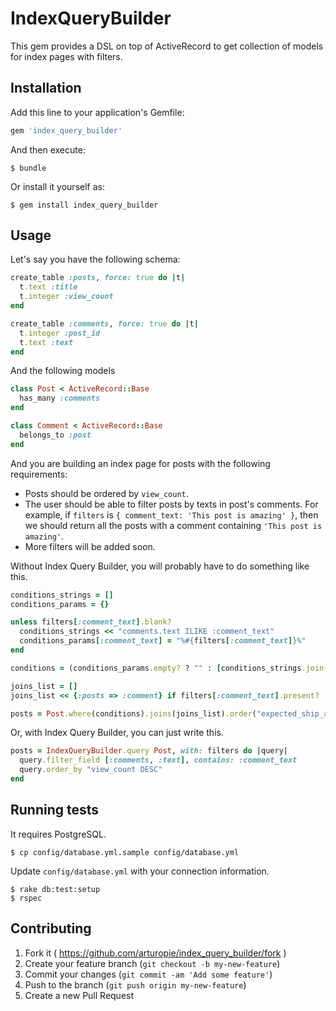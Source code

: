 # IndexQueryBuilder

This gem provides a DSL on top of ActiveRecord to get collection of models for index pages with filters.

## Installation

Add this line to your application's Gemfile:

```ruby
gem 'index_query_builder'
```

And then execute:

    $ bundle

Or install it yourself as:

    $ gem install index_query_builder

## Usage

Let's say you have the following schema:

```ruby
create_table :posts, force: true do |t|
  t.text :title
  t.integer :view_count
end

create_table :comments, force: true do |t|
  t.integer :post_id
  t.text :text
end
```

And the following models

```ruby
class Post < ActiveRecord::Base
  has_many :comments
end

class Comment < ActiveRecord::Base
  belongs_to :post
end
```

And you are building an index page for posts with the following requirements:
* Posts should be ordered by `view_count`.
* The user should be able to filter posts by texts in post's comments. For example, if `filters` is `{ comment_text: 'This post is amazing' }`, then we should return all the posts with a comment containing `'This post is amazing'`.
* More filters will be added soon.

Without Index Query Builder, you will probably have to do something like this.

```ruby
conditions_strings = []
conditions_params = {}

unless filters[:comment_text].blank?
  conditions_strings << "comments.text ILIKE :comment_text"
  conditions_params[:comment_text] = "%#{filters[:comment_text]}%"
end

conditions = (conditions_params.empty? ? "" : [conditions_strings.join(" AND "), conditions_params])

joins_list = []
joins_list << {:posts => :comment} if filters[:comment_text].present?

posts = Post.where(conditions).joins(joins_list).order("expected_ship_at desc, id desc")
```

Or, with Index Query Builder, you can just write this.

```ruby
posts = IndexQueryBuilder.query Post, with: filters do |query|
  query.filter_field [:comments, :text], contains: :comment_text
  query.order_by "view_count DESC"
end
```

## Running tests

It requires PostgreSQL.

    $ cp config/database.yml.sample config/database.yml

Update `config/database.yml` with your connection information.

    $ rake db:test:setup
    $ rspec

## Contributing

1. Fork it ( https://github.com/arturopie/index_query_builder/fork )
2. Create your feature branch (`git checkout -b my-new-feature`)
3. Commit your changes (`git commit -am 'Add some feature'`)
4. Push to the branch (`git push origin my-new-feature`)
5. Create a new Pull Request
